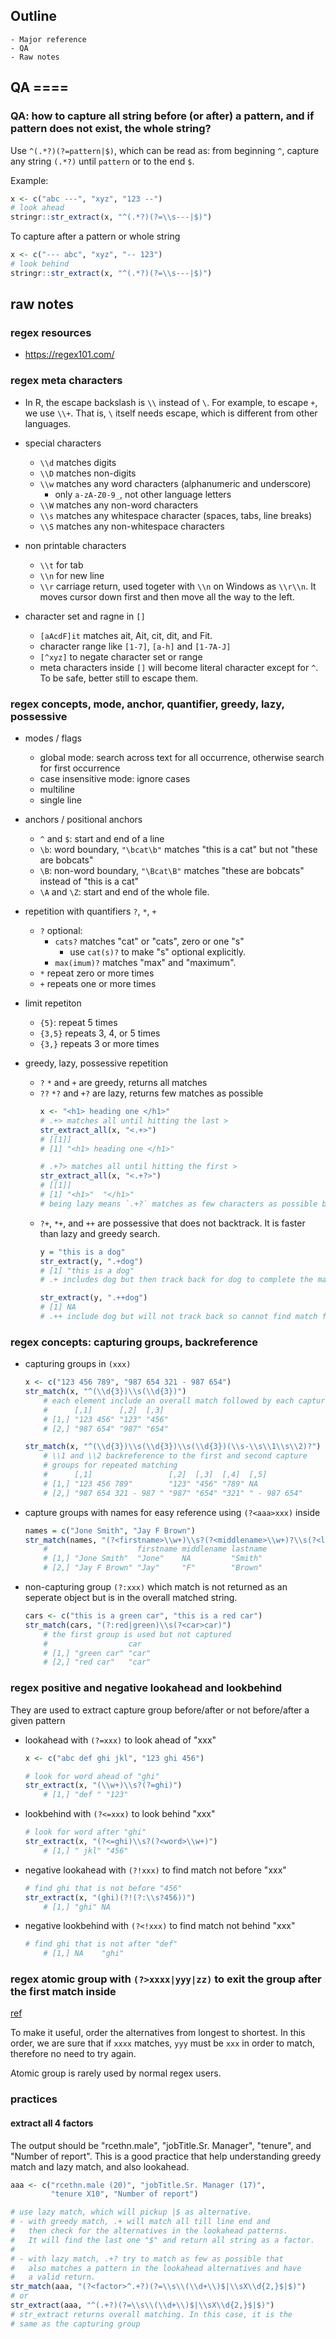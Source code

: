 ## Outline
    - Major reference
    - QA
    - Raw notes

## QA ====

### QA: how to capture all string before (or after) a pattern, and if pattern does not exist, the whole string?

Use `^(.*?)(?=pattern|$)`, which can be read as: from beginning `^`, capture any string `(.*?)` until `pattern` or to the end `$`.

Example:

```r
x <- c("abc ---", "xyz", "123 --")
# look ahead
stringr::str_extract(x, "^(.*?)(?=\\s---|$)")
```

To capture after a pattern or whole string

```R
x <- c("--- abc", "xyz", "-- 123")
# look behind
stringr::str_extract(x, "^(.*?)(?=\\s---|$)")
```



## raw notes

### regex resources

- https://regex101.com/

### regex meta characters

- In R, the escape backslash is `\\` instead of `\`. For example, to escape `+`, we use `\\+`. That is, `\` itself needs escape, which is different from other languages.

- special characters
    - `\\d` matches digits
    - `\\D` matches non-digits
    - `\\w` matches any word characters (alphanumeric and underscore)
        - only `a-zA-Z0-9_`, not other language letters
    - `\\W` matches any non-word characters
    - `\\s` matches any whitespace character (spaces, tabs, line breaks)
    - `\\S` matches any non-whitespace characters

- non printable characters
    - `\\t` for tab
    - `\\n` for new line
    - `\\r` carriage return, used togeter with `\\n` on Windows as `\\r\\n`. It moves cursor down first and then move all the way to the left.

- character set and ragne in `[]`
    - `[aAcdF]it` matches ait, Ait, cit, dit, and Fit.
    - character range like `[1-7]`, `[a-h]` and `[1-7A-J]`
    - `[^xyz]` to negate character set or range
    - meta characters inside `[]` will become literal character except for `^`. To be safe, better still to escape them.

### regex concepts, mode, anchor, quantifier, greedy, lazy, possessive

- modes / flags
    - global mode: search across text for all occurrence, otherwise search for first occurrence
    - case insensitive mode: ignore cases
    - multiline
    - single line

- anchors / positional anchors
    - `^` and `$`: start and end of a line
    - `\b`: word boundary, `"\bcat\b"` matches "this is a cat" but not "these are bobcats"
    - `\B`: non-word boundary, `"\Bcat\B"` matches "these are bobcats" instead of "this is a cat"
    - `\A` and `\Z`: start and end of the whole file.

- repetition with quantifiers `?`, `*`, `+`
    - `?` optional:
        - `cats?` matches "cat" or "cats", zero or one "s"
            - use `cat(s)?` to make "s" optional explicitly.
        - `max(imum)?` matches "max" and "maximum".
    - `*` repeat zero or more times
    - `+` repeats one or more times

- limit repetiton
    - `{5}`: repeat 5 times
    - `{3,5}` repeats 3, 4, or 5 times
    - `{3,}` repeats 3 or more times

- greedy, lazy, possessive repetition
    - `?` `*` and `+` are greedy, returns all matches
    - `??` `*?` and `+?` are lazy, returns few matches as possible
        ```r
        x <- "<h1> heading one </h1>"
        # .+> matches all until hitting the last >
        str_extract_all(x, "<.+>")
        # [[1]]
        # [1] "<h1> heading one </h1>"
        
        # .+?> matches all until hitting the first >
        str_extract_all(x, "<.+?>")
        # [[1]]
        # [1] "<h1>"  "</h1>"
        # being lazy means `.+?` matches as few characters as possible before find `>`.
        
        ```
    - `?+`, `*+`, and `++` are possessive that does not backtrack. It is faster than lazy and greedy search.
        ```r
        y = "this is a dog"
        str_extract(y, ".+dog")
        # [1] "this is a dog"
        # .+ includes dog but then track back for dog to complete the match
        
        str_extract(y, ".++dog")
        # [1] NA
        # .++ include dog but will not track back so cannot find match for dog in the patern and returns nothing.
        
        ```

### regex concepts: capturing groups, backreference

- capturing groups in `(xxx)`
    ```R
    x <- c("123 456 789", "987 654 321 - 987 654")
    str_match(x, "^(\\d{3})\\s(\\d{3})")
    	# each element include an overall match followed by each capture groups
        #      [,1]      [,2]  [,3]
        # [1,] "123 456" "123" "456"
        # [2,] "987 654" "987" "654"
    
    str_match(x, "^(\\d{3})\\s(\\d{3})\\s(\\d{3})(\\s-\\s\\1\\s\\2)?")
        # \\1 and \\2 backreference to the first and second capture
        # groups for repeated matching
        #      [,1]                 [,2]  [,3]  [,4]  [,5]
        # [1,] "123 456 789"        "123" "456" "789" NA
        # [2,] "987 654 321 - 987 " "987" "654" "321" " - 987 654"
    ```

- capture groups with names for easy reference using `(?<aaa>xxx)` inside
    ```R
    names = c("Jone Smith", "Jay F Brown")
    str_match(names, "(?<firstname>\\w+)\\s?(?<middlename>\\w+)?\\s(?<lastname>\\w+)")
        #                    firstname middlename lastname
        # [1,] "Jone Smith"  "Jone"    NA         "Smith"
        # [2,] "Jay F Brown" "Jay"     "F"        "Brown"
    ```

- non-capturing group `(?:xxx)` which match is not returned as an seperate object but is in the overall matched string.
    ```R
    cars <- c("this is a green car", "this is a red car")
    str_match(cars, "(?:red|green)\\s(?<car>car)")
        # the first group is used but not captured
        #                  car
        # [1,] "green car" "car"
        # [2,] "red car"   "car"
    ```

### regex positive and negative lookahead and lookbehind

They are used to extract capture group before/after or not before/after a given pattern

- lookahead with `(?=xxx)` to look ahead of "xxx"
    ```R
    x <- c("abc def ghi jkl", "123 ghi 456")
    
    # look for word ahead of "ghi"
    str_extract(x, "(\\w+)\\s?(?=ghi)")
    	# [1,] "def " "123"
    ```
    
- lookbehind with `(?<=xxx)` to look behind "xxx"
    ```R
    # look for word after "ghi"
    str_extract(x, "(?<=ghi)\\s?(?<word>\\w+)")
    	# [1,] " jkl" "456"
    ```
    
- negative lookahead with `(?!xxx)` to find match not before "xxx"
    ```R
    # find ghi that is not before "456"
    str_extract(x, "(ghi)(?!(?:\\s?456))")
    	# [1,] "ghi" NA
    ```
    
- negative lookbehind with `(?<!xxx)` to find match not behind "xxx"
    ```R
    # find ghi that is not after "def"
    	# [1,] NA    "ghi"
    ```

### regex atomic group with `(?>xxxx|yyy|zz)` to exit the group after the first match inside

[ref](https://www.abstractsyntaxseed.com/blog/regex-engine/atomic-groups)

To make it useful, order the alternatives from longest to shortest. In this order, we are sure that if `xxxx` matches, `yyy` must be `xxx` in order to match, therefore no need to try again.

Atomic group is rarely used by normal regex users.

### practices

#### extract all 4 factors

The output should be "rcethn.male", "jobTitle.Sr. Manager", "tenure", and "Number of report". This is a good practice that help understanding greedy match and lazy match, and also lookahead.

```R
aaa <- c("rcethn.male (20)", "jobTitle.Sr. Manager (17)",
         "tenure X10", "Number of report")

# use lazy match, which will pickup |$ as alternative.
# - with greedy match, .+ will match all till line end and
#   then check for the alternatives in the lookahead patterns.
#   It will find the last one "$" and return all string as a factor.
#
# - with lazy match, .+? try to match as few as possible that
#   also matches a pattern in the lookahead alternatives and have
#   a valid return.
str_match(aaa, "(?<factor>^.+?)(?=\\s\\(\\d+\\)$|\\sX\\d{2,}$|$)")
# or
str_extract(aaa, "^(.+?)(?=\\s\\(\\d+\\)$|\\sX\\d{2,}$|$)")
# str_extract returns overall matching. In this case, it is the
# same as the capturing group
```
